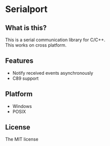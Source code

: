 # Serialport

## What is this?
This is a serial communication library for C/C++.  
This works on cross platform.

## Features
- Notify received events asynchronously
- C89 support

## Platform
- Windows
- POSIX

## License
The MIT license
